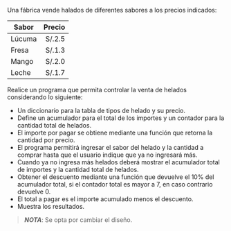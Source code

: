 Una fábrica vende halados de diferentes sabores a los precios indicados:

|Sabor |Precio|
|------|-----:|
|Lúcuma|S/.2.5|
|Fresa |S/.1.3|
|Mango |S/.2.0|
|Leche |S/.1.7|

Realice un programa que permita controlar la venta de helados considerando
lo siguiente:

* Un diccionario para la tabla de tipos de helado y su precio.
* Define un acumulador para el total de los importes y un contador para la
  cantidad total de helados.
* El importe por pagar se obtiene mediante una función que retorna la cantidad
  por precio.
* El programa permitirá ingresar el sabor del helado y la cantidad a comprar
  hasta que el usuario indique que ya no ingresará más.
* Cuando ya no ingresa más helados deberá mostrar el acumulador total de
  importes y la cantidad total de helados.
* Obtener el descuento mediante una función que devuelve el 10% del acumulador
  total, si el contador total es mayor a 7, en caso contrario devuelve 0.
* El total a pagar es el importe acumulado menos el descuento.
* Muestra los resultados.

> _**NOTA**_: Se opta por cambiar el diseño.